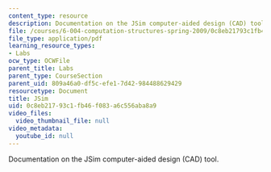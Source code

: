 ```yaml
---
content_type: resource
description: Documentation on the JSim computer-aided design (CAD) tool.
file: /courses/6-004-computation-structures-spring-2009/0c8eb21793c1fb46f083a6c556aba8a9_MIT6_004s09_lab_tool_jsim.pdf
file_type: application/pdf
learning_resource_types:
- Labs
ocw_type: OCWFile
parent_title: Labs
parent_type: CourseSection
parent_uid: 809a46a0-df5c-efe1-7d42-984488629429
resourcetype: Document
title: JSim
uid: 0c8eb217-93c1-fb46-f083-a6c556aba8a9
video_files:
  video_thumbnail_file: null
video_metadata:
  youtube_id: null
---
```

Documentation on the JSim computer-aided design (CAD) tool.

